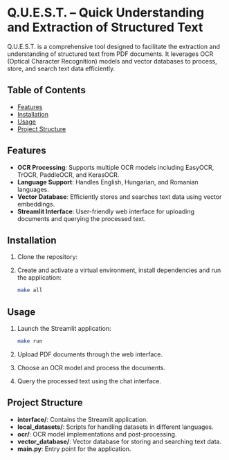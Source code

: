 # Q.U.E.S.T. – Quick Understanding and Extraction of Structured Text

Q.U.E.S.T. is a comprehensive tool designed to facilitate the extraction and understanding of structured text from PDF documents. It leverages OCR (Optical Character Recognition) models and vector databases to process, store, and search text data efficiently.

## Table of Contents

- [Features](#features)
- [Installation](#installation)
- [Usage](#usage)
- [Project Structure](#project-structure)

## Features

- **OCR Processing**: Supports multiple OCR models including EasyOCR, TrOCR, PaddleOCR, and KerasOCR.
- **Language Support**: Handles English, Hungarian, and Romanian languages.
- **Vector Database**: Efficiently stores and searches text data using vector embeddings.
- **Streamlit Interface**: User-friendly web interface for uploading documents and querying the processed text.

## Installation

1. Clone the repository:

2. Create and activate a virtual environment, install dependencies and run the application:
    ```sh
    make all
    ```

## Usage

1. Launch the Streamlit application:
    ```sh
    make run
    ```

2. Upload PDF documents through the web interface.

3. Choose an OCR model and process the documents.

4. Query the processed text using the chat interface.

## Project Structure

- **interface/**: Contains the Streamlit application.
- **local_datasets/**: Scripts for handling datasets in different languages.
- **ocr/**: OCR model implementations and post-processing.
- **vector_database/**: Vector database for storing and searching text data.
- **main.py**: Entry point for the application.
